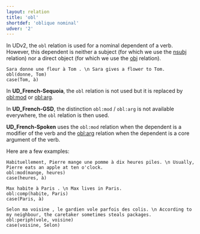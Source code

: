 ```yaml
---
layout: relation
title: 'obl'
shortdef: 'oblique nominal'
udver: '2'
---
```


In UDv2, the `obl` relation is used for a nominal dependent of a verb.
However, this dependent is neither a subject (for which we use the [nsubj]() relation) nor a direct object (for which we use the [obj]() relation).

~~~ sdparse
Sara donne une fleur à Tom . \n Sara gives a flower to Tom.
obl(donne, Tom)
case(Tom, à)
~~~

In **UD_French-Sequoia**, the `obl` relation is not used but it is replaced by [obl:mod]() or [obl:arg]().

In **UD_French-GSD**, the distinction `obl:mod` / `obl:arg` is not available everywhere, the `obl` relation is then used.

**UD_French-Spoken** uses the `obl:mod` relation when the dependent is a modifier of the verb and the [obl:arg]() relation when the dependent is a core argument of the verb.

Here are a few examples:

~~~ sdparse
Habituellement, Pierre mange une pomme à dix heures piles. \n Usually, Pierre eats an apple at ten o'clock.
obl:mod(mange, heures)
case(heures, à)
~~~

~~~ sdparse
Max habite à Paris . \n Max lives in Paris.
obl:comp(habite, Paris)
case(Paris, à)
~~~

~~~ sdparse
Selon ma voisine , le gardien vole parfois des colis. \n According to my neighbour, the caretaker sometimes steals packages.
obl:periph(vole, voisine)
case(voisine, Selon)
~~~


<!-- Interlanguage links updated Čt lis 12 09:43:35 CET 2020 -->
